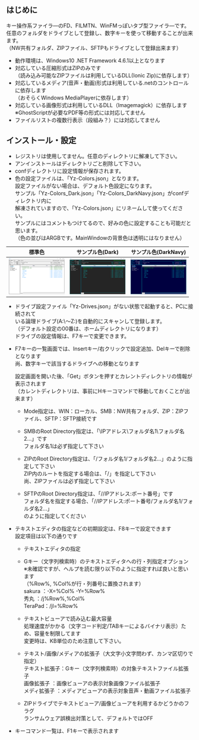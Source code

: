 ## はじめに
キー操作系ファイラ―のFD、FILMTN、WinFMっぽいタブ型ファイラ―です。  
任意のフォルダをドライブとして登録し、数字キーを使って移動することが出来ます。  
（NW共有フォルダ、ZIPファイル、SFTPもドライブとして登録出来ます）
- 動作環境は、Windows10 .NET Framework 4.6.1以上となります
- 対応している圧縮形式はZIPのみです  
（読み込み可能なZIPファイルは利用しているDLL(Ionic Zip)に依存します）
- 対応しているメディア(音声・動画)形式は利用している.netのコントロールに依存します  
（おそらくWindows MediaPlayerに依存します）
- 対応している画像形式は利用しているDLL（Imagemagick）に依存します  
※GhostScriptが必要なPDF等の形式には対応してません
- ファイルリストの複数行表示（段組み？）には対応してません

## インストール・設定
- レジストリは使用してません。任意のディレクトリに解凍して下さい。
- アンインストールはディレクトリごと削除して下さい。
- confディレクトリに設定情報が保存されます。
- 色の設定ファイルは、「Yz-Colors.json」となります。  
  設定ファイルがない場合は、デフォルト色設定になります。  
  サンプル「Yz-Colors_Dark.json」「Yz-Colors_DarkNavy.json」がconfディレクトリ内に  
  解凍されていますので、「Yz-Colors.json」にリネームして使ってください。  
  サンプルにはコメントもつけてるので、好みの色に設定することも可能だと思います。  
  （色の並びはARGBです。MainWindowの背景色は透明にはなりません）  

| 標準色 | サンプル色(Dark) | サンプル色(DarkNavy) |
:----: | :----: | :----:
![](./Default.png) | ![](./Dark.png) | ![](./DarkNavy.png)

- ドライブ設定ファイル「Yz-Drives.json」がない状態で起動すると、PCに接続されて  
  いる論理ドライブ(A:\～Z:\)を自動的にスキャンして登録します。  
  （デフォルト設定の00番は、ホームディレクトリになります）  
  ドライブの設定情報は、F7キーで変更できます。  
- F7キーの一覧画面では、Insertキー/右クリックで設定追加、Delキーで削除となります  
  尚、数字キーで該当するドライブへの移動となります  

  設定画面を開いた後、「Get」ボタンを押すとカレントディレクトリの情報が表示されます  
  （カレントディレクトリは、事前にHキーコマンドで移動しておくことが出来ます）  
  
    - Mode指定は、WIN：ローカル、SMB：NW共有フォルダ、ZIP：ZIPファイル、SFTP：SFTP接続です

    - SMBのRoot Directory指定は、「\\IPアドレス\フォルダ名1\フォルダ名2…」です  
     フォルダ名1は必ず指定して下さい
  
    - ZIPのRoot Directory指定は、「/フォルダ名1/フォルダ名2…」のように指定して下さい  
     ZIP内のルートを指定する場合は、「/」を指定して下さい  
     尚、ZIPファイルは必ず指定して下さい

    - SFTPのRoot Directory指定は、「//IPアドレス:ポート番号」です  
     フォルダ名を指定する場合、「//IPアドレス:ポート番号/フォルダ名1/フォルダ名2…」  
     のように指定してください
   
- テキストエディタの指定などの初期設定は、F8キーで設定できます  
  設定項目は以下の通りです
  
    - テキストエディタの指定

    - Gキー（文字列検索時）のテキストエディタへの行・列指定オプション  
     ※未確認ですが、ヘルプを読む限り以下のように指定すれば良いと思います  
      （%Row%, %Col%が行・列番号に置換されます）  
       sakura ：-X=%Col% -Y=%Row%  
       秀丸   ：/j%Row%,%Col%  
       TeraPad：/jl=%Row%  

    - テキストビューアで読み込む最大容量  
     処理速度がかかる（文字コード判定/TABキーによるバイナリ表示）ため、容量を制限してます  
     変更時は、KB単位のため注意して下さい。

    - テキスト/画像/メディアの拡張子（大文字小文字問わず、カンマ区切りで指定）  
     テキスト拡張子：Gキー（文字列検索時）の対象テキストファイル拡張子  
     画像拡張子    ：画像ビューアの表示対象画像ファイル拡張子  
     メディ拡張子  ：メディアビューアの表示対象音声・動画ファイル拡張子  

    - ZIPドライブでテキストビューア/画像ビューアを利用するかどうかのフラグ  
     ランサムウェア誤検出対策として、デフォルトではOFF

- キーコマンド一覧は、F1キーで表示されます
